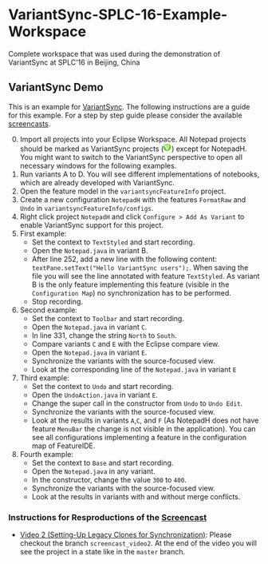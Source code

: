 # VariantSync-SPLC-16-Example-Workspace
Complete workspace that was used during the demonstration of VariantSync at SPLC'16 in Beijing, China

## VariantSync Demo

This is an example for [VariantSync][1]. 
The following instructions are a guide for this example.
For a step by step guide please consider the available [screencasts][2].

0. Import all projects into your Eclipse Workspace.
All Notepad projects should be marked as VariantSync projects (![little green V icon](VariantSyncSupport.png "VariantSyncIcon")) except for NotepadH.
You might want to switch to the VariantSync perspective to open all necessary windows for the following examples.
1. Run variants A to D. You will see different implementations of notebooks, which are already developed with VariantSync.
2. Open the feature model in the `variantsyncFeatureInfo` project.
3. Create a new configuration `NotepadH` with the features `FormatRaw` and `Undo` in `variantsyncFeatureInfo/configs`.
4. Right click project `NotepadH` and click `Configure > Add As Variant` to enable VariantSync support for this project.
5. First example:
   * Set the context to `TextStyled` and start recording.
   * Open the `Notepad.java` in variant B. 
   * After line 252, add a new line with the following content: ``textPane.setText("Hello VariantSync users");``.
     When saving the file you will see the line annotated with feature `TextStyled`.
     As variant B is the only feature implementing this feature (visible in the `Configuration Map`) no synchronization has to be performed.
   * Stop recording.
6. Second example:
   * Set the context to `Toolbar` and start recording.
   * Open the `Notepad.java` in variant `C`.
   * In line 331, change the string `North` to `South`.
   * Compare variants `C` and `E` with the Eclipse compare view.
   * Open the `Notepad.java` in variant `E`.
   * Synchronize the variants with the source-focused view.
   * Look at the corresponding line of the `Notepad.java` in variant `E`
7. Third example:
   * Set the context to `Undo` and start recording.
   * Open the `UndoAction.java` in variant `E`.
   * Change the super call in the constructor from `Undo` to `Undo Edit`.
   * Synchronize the variants with the source-focused view.
   * Look at the results in variants `A`,`C`, and `F` (As NotepadH does not have feature `MenuBar` the change is not visible in the application). You can see all configurations implementing a feature in the configuration map of FeatureIDE.
8. Fourth example:
   * Set the context to `Base` and start recording.
   * Open the `Notepad.java` in any variant.
   * In the constructor, change the value `300` to `400`.
   * Synchronize the variants with the source-focused view.
   * Look at the results in variants with and without merge conflicts.
 
### Instructions for Resproductions of the [Screencast][2]

- [Video 2 (Setting-Up Legacy Clones for Synchronization)][3]: Please checkout the branch `screencast_video2`. At the end of the video you will see the project in a state like in the `master` branch.

[1]: https://github.com/tthuem/VariantSync
[2]: https://www.youtube.com/playlist?list=PLBZnGZWZgEBZ8Me6WDQGdQRg438_Z4sl_
[3]: https://www.youtube.com/watch?v=zesWRaCCM7E&list=PLBZnGZWZgEBZ8Me6WDQGdQRg438_Z4sl_&index=2